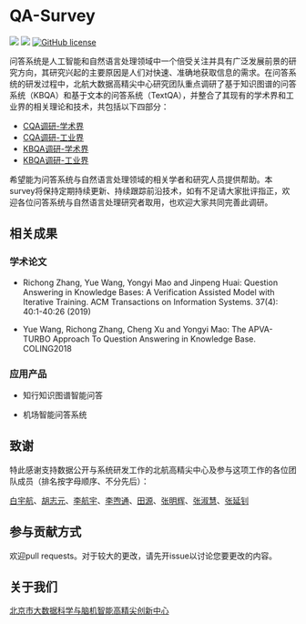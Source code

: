 # QA-Survey

![](https://img.shields.io/github/last-commit/BDBC-KG-NLP/QA-Survey?color=blue) ![](https://img.shields.io/badge/PRs-Welcome-brightgreen) [![GitHub license](https://img.shields.io/github/license/BDBC-KG-NLP/QA-Survey?color=red)](https://github.com/BDBC-KG-NLP/QA-Survey/blob/master/LICENSE)

问答系统是人工智能和自然语言处理领域中一个倍受关注并具有广泛发展前景的研究方向，其研究兴起的主要原因是人们对快速、准确地获取信息的需求。在问答系统的研发过程中，北航大数据高精尖中心研究团队重点调研了基于知识图谱的问答系统（KBQA）和基于文本的问答系统（TextQA），并整合了其现有的学术界和工业界的相关理论和技术，共包括以下四部分：

- [CQA调研-学术界](https://github.com/BDBC-KG-NLP/QA-Survey/blob/master/CQA%E8%B0%83%E7%A0%94-%E5%AD%A6%E6%9C%AF%E7%95%8C.md)
- [CQA调研-工业界](https://github.com/BDBC-KG-NLP/QA-Survey/blob/master/CQA%E8%B0%83%E7%A0%94-%E5%B7%A5%E4%B8%9A%E7%95%8C.md)
- [KBQA调研-学术界](https://github.com/BDBC-KG-NLP/QA-Survey/blob/master/KBQA%E8%B0%83%E7%A0%94-%E5%AD%A6%E6%9C%AF%E7%95%8C.md)
- [KBQA调研-工业界](https://github.com/BDBC-KG-NLP/QA-Survey/blob/master/KBQA%E8%B0%83%E7%A0%94-%E5%B7%A5%E4%B8%9A%E7%95%8C.md)

希望能为问答系统与自然语言处理领域的相关学者和研究人员提供帮助。本survey将保持定期持续更新、持续跟踪前沿技术，如有不足请大家批评指正，欢迎各位问答系统与自然语言处理研究者取用，也欢迎大家共同完善此调研。

## 相关成果

### 学术论文

- Richong Zhang, Yue Wang, Yongyi Mao and Jinpeng Huai: Question Answering in Knowledge Bases: A Verification Assisted Model with Iterative Training. ACM Transactions on Information Systems. 37(4): 40:1-40:26 (2019)

- Yue Wang, Richong Zhang, Cheng Xu and Yongyi Mao: The APVA-TURBO Approach To Question Answering in Knowledge Base. COLING2018

### 应用产品

- 知行知识图谱智能问答

- 机场智能问答系统

## 致谢
特此感谢支持数据公开与系统研发工作的北航高精尖中心及参与这项工作的各位团队成员（排名按字母顺序、不分先后）：

[白宇航](https://github.com/lemonadeseason)、[胡志元](https://github.com/zhiyuanhubj)、[李航宇](https://github.com/lhy9816)、[李喣通](https://github.com/Leext)、[田源](https://github.com/xzwj)、[张明辉](https://github.com/bigapple716)、[张淑慧](https://github.com/Hillary060)、[张延钊](https://github.com/zyznull)

## 参与贡献方式
欢迎pull requests。对于较大的更改，请先开issue以讨论您要更改的内容。

## 关于我们
[北京市大数据科学与脑机智能高精尖创新中心](http://bdbc.buaa.edu.cn/?lang=zh)
